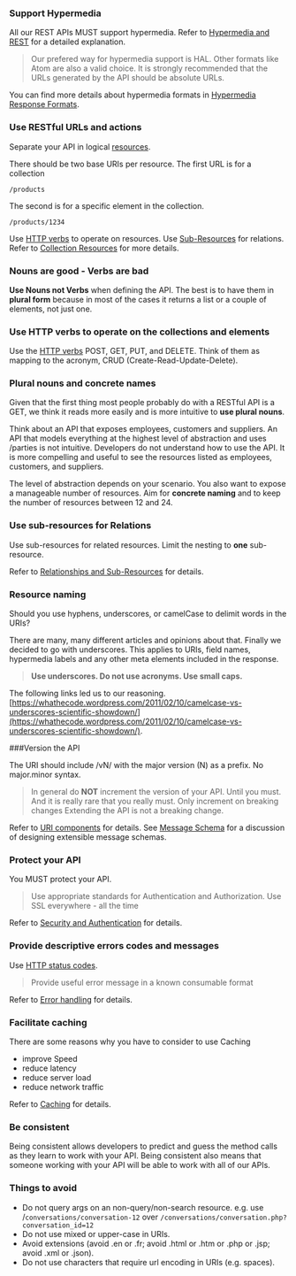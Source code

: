 ### Support Hypermedia

All our REST APIs MUST support hypermedia. Refer to [Hypermedia and REST](../hypermedia-and-rest/hypermedia-and-rest.md) for a detailed explanation.
> Our prefered way for hypermedia support is HAL. Other formats like Atom are also a valid choice. It is strongly recommended that the URLs generated by the API should be absolute URLs.
  
You can find more details about hypermedia formats in [Hypermedia Response Formats](../response-format/response-format.md).

### Use RESTful URLs and actions

Separate your API in logical [resources](../resources/resources.md).

There should be two base URIs per resource. The first URL is for a collection

	/products

The second is for a specific element in the collection.

	/products/1234
 
Use [HTTP verbs](../http-verbs/http-verbs.md) to operate on resources.
Use [Sub-Resources](../relationships-and-sub-resources/relationships-and-sub-resources.md) for relations.
Refer to [Collection Resources](../collection-resources/collection-resources.md) for more details.

### Nouns are good - Verbs are bad

**Use Nouns not Verbs** when defining the API. The best is to have them in **plural form** because in most of the cases it returns a list or a couple of elements, not just one.

### Use HTTP verbs to operate on the collections and elements

Use the [HTTP verbs](../http-verbs/http-verbs.md) POST, GET, PUT, and DELETE. 
Think of them as mapping to the acronym, CRUD (Create-Read-Update-Delete).

### Plural nouns and concrete names

Given that the first thing most people probably do with a RESTful API is a GET, we think it reads more easily and is more intuitive to **use plural nouns**.

Think about an API that exposes employees, customers and suppliers. An API that models everything at the highest level of abstraction and uses /parties is not intuitive. Developers do not understand how to use the API. It is more compelling and useful to see the resources listed as employees, customers, and suppliers.

The level of abstraction depends on your scenario. You also want to expose a manageable number of resources. Aim for **concrete naming** and to keep the number of resources between 12 and 24.

### Use sub-resources for Relations

Use sub-resources for related resources. Limit the nesting to **one** sub-resource.   

Refer to [Relationships and Sub-Resources](../relationships-and-sub-resources/relationships-and-sub-resources.md) for details.

### Resource naming

Should you use hyphens, underscores, or camelCase to delimit words in the URIs?

There are many, many different articles and opinions about that. Finally we decided to go with underscores. This applies to URIs, field names, hypermedia labels and any other meta elements included in the response.

> **Use underscores. Do not use acronyms. Use small caps.**

The following links led us to our reasoning. [https://whathecode.wordpress.com/2011/02/10/camelcase-vs-underscores-scientific-showdown/](https://whathecode.wordpress.com/2011/02/10/camelcase-vs-underscores-scientific-showdown/).

###Version the API

The URI should include /vN/ with the major version (N) as a prefix. No major.minor syntax.

> In general do **NOT** increment the version of your API. Until you must. And it is really rare that you really must. Only increment on breaking changes Extending the API is not a breaking change.  

Refer to [URI components](../uri-components/uri-components.md) for details. See [Message Schema](../message-schema/message-schema.md) for a discussion of designing extensible message schemas.

### Protect your API
You MUST protect your API.

> Use appropriate standards for Authentication and Authorization. Use SSL everywhere - all the time

Refer to [Security and Authentication](../security-and-authentication/security-and-authentication.md) for details.

### Provide descriptive errors codes and messages

Use [HTTP status codes](../http-status-codes/http-status-codes.md).

> Provide useful error message in a known consumable format

Refer to [Error handling](../error-handling/error-handling.md) for details.

### Facilitate caching
There are some reasons why you have to consider to use Caching

- improve Speed
- reduce latency
- reduce server load
- reduce network traffic 

Refer to [Caching](../caching/caching.md) for details.

### Be consistent

Being consistent allows developers to predict and guess the method calls as they learn to work with your API. Being consistent also means that someone working with your API will be able to work with all of our APIs.

### Things to avoid
- Do not query args on an non-query/non-search resource. e.g. use /`conversations/conversation-12` over `/conversations/conversation.php?conversation_id=12`
- Do not use mixed or upper-case in URIs.
- Avoid extensions (avoid .en or .fr; avoid .html or .htm or .php or .jsp; avoid .xml or .json).
- Do not use characters that require url encoding in URIs (e.g. spaces).
